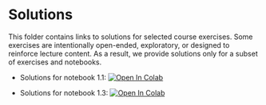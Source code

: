# Solutions

This folder contains links to solutions for selected course exercises. Some exercises are intentionally open-ended, exploratory, or designed to reinforce lecture content. As a result, we provide solutions only for a subset of exercises and notebooks.

- Solutions for notebook 1.1: <a href="https://colab.research.google.com/drive/1xl0razTpZ6bqgkRXWVk3-dWVY3KgsbUb?usp=sharing">
  <img src="https://colab.research.google.com/assets/colab-badge.svg" alt="Open In Colab"/>
</a>

- Solutions for notebook 1.3: <a href="https://colab.research.google.com/drive/1D0duun4ogO0ldVsCZcC06vABaJjhDB27?usp=sharing">
  <img src="https://colab.research.google.com/assets/colab-badge.svg" alt="Open In Colab"/>
</a>

